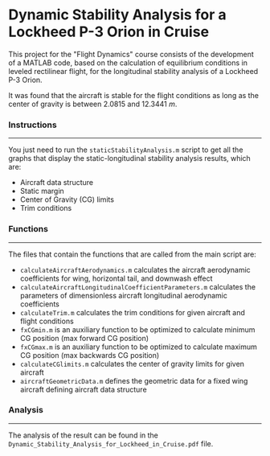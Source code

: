 # Dynamic Stability Analysis for a Lockheed P-3 Orion in Cruise
This project for the "Flight Dynamics" course consists of the development of a MATLAB code, based on the calculation of equilibrium conditions in leveled rectilinear flight, for the longitudinal stability analysis of a Lockheed P-3 Orion. 

It was found that the aircraft is stable for the flight conditions as long as the center of gravity is between 2.0815 and 12.3441 *m*.

### Instructions

------------

You just need to run the `staticStabilityAnalysis.m` script to get all the graphs that display the static-longitudinal stability analysis results, which are:

- Aircraft data structure
- Static margin
- Center of Gravity (CG) limits
- Trim conditions

### Functions

------------

The files that contain the functions that are called from the main script are:
+ `calculateAircraftAerodynamics.m` calculates the aircraft aerodynamic coefficients for wing, horizontal tail, and downwash effect
+ `calculateAircraftLongitudinalCoefficientParameters.m` calculates the parameters of dimensionless aircraft longitudinal aerodynamic coefficients
+ `calculateTrim.m` calculates the trim conditions for given aircraft and flight conditions
+  `fxCGmin.m` is an auxiliary function to be optimized to calculate minimum CG position (max forward CG position)
+ `fxCGmax.m` is an auxiliary function to be optimized to calculate maximum CG position (max backwards CG position)
+ `calculateCGlimits.m` calculates the center of gravity limits for given aircraft 
+ `aircraftGeometricData.m` defines the geometric data for a fixed wing aircraft defining aircraft data structure

### Analysis

------------
The analysis of the result can be found in the `Dynamic_Stability_Analysis_for_Lockheed_in_Cruise.pdf` file.
